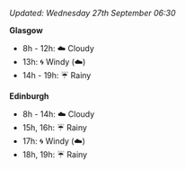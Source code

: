 *Updated: Wednesday 27th September 06:30*

**Glasgow**

* 8h - 12h: :cloud: Cloudy
* 13h: :cyclone: Windy (:cloud:)
* 14h - 19h: :umbrella: Rainy

**Edinburgh**

* 8h - 14h: :cloud: Cloudy
* 15h, 16h: :umbrella: Rainy
* 17h: :cyclone: Windy (:cloud:)
* 18h, 19h: :umbrella: Rainy
